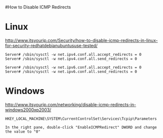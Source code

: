 #How to Disable ICMP Redirects

# Linux #

http://www.itsyourip.com/Security/how-to-disable-icmp-redirects-in-linux-for-security-redhatdebianubuntususe-tested/

```
Server# /sbin/sysctl -w net.ipv4.conf.all.accept_redirects = 0
Server# /sbin/sysctl -w net.ipv4.conf.all.send_redirects = 0

Server# /sbin/sysctl -w net.ipv6.conf.all.accept_redirects = 0
Server# /sbin/sysctl -w net.ipv6.conf.all.send_redirects = 0
```

# Windows #

http://www.itsyourip.com/networking/disable-icmp-redirects-in-windows2000xp2003/
```
HKEY_LOCAL_MACHINE\SYSTEM\CurrentControlSet\Services\Tcpip\Parameters

In the right pane, double-click "EnableICMPRedirect" DWORD and change the value to "0"
```